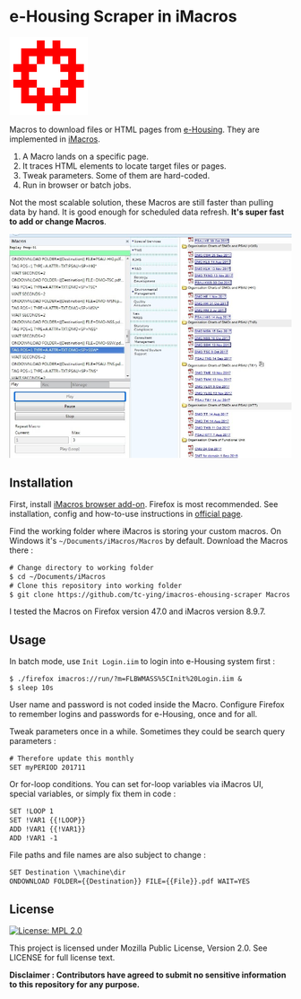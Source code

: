 ﻿# e-Housing Scraper in iMacros

![hong-kong](https://github.com/tc-ying/imacros-ehousing-scraper/blob/master/docs/hkha-logo.png)

Macros to download files or HTML pages from [e-Housing](https://ehousing.housingauthority.gov.hk). They are implemented in [iMacros](https://imacros.net/).

 1. A Macro lands on a specific page.
 2. It traces HTML elements to locate target files or pages.
 3. Tweak parameters. Some of them are hard-coded.
 4. Run in browser or batch jobs.

Not the most scalable solution, these Macros are still faster than pulling data by hand. It is good enough for scheduled data refresh. **It's super fast to add or change Macros**.

![imacros](https://github.com/tc-ying/imacros-ehousing-scraper/blob/master/docs/imacros-teaser.png)

Installation
---------------
First, install [iMacros browser add-on](https://addons.mozilla.org/en-US/firefox/addon/imacros-for-firefox/). Firefox is most recommended. See installation, config and how-to-use instructions in [official page](http://wiki.imacros.net/iMacros_for_Firefox).

Find the working folder where iMacros is storing your custom macros. On Windows it's `~/Documents/iMacros/Macros` by default. Download the Macros there :

    # Change directory to working folder
    $ cd ~/Documents/iMacros
    # Clone this repository into working folder
    $ git clone https://github.com/tc-ying/imacros-ehousing-scraper Macros

I tested the Macros on Firefox version 47.0 and iMacros version 8.9.7.

Usage
---------------
In batch mode, use `Init Login.iim` to login into e-Housing system first :

    $ ./firefox imacros://run/?m=FLBWMASS%5CInit%20Login.iim &
    $ sleep 10s

User name and password is not coded inside the Macro. Configure Firefox to remember logins and passwords for e-Housing, once and for all.

Tweak parameters once in a while. Sometimes they could be search query parameters :

    # Therefore update this monthly
    SET myPERIOD 201711

Or for-loop conditions. You can set for-loop variables via iMacros UI, special variables, or simply fix them in code :

    SET !LOOP 1
    SET !VAR1 {{!LOOP}}
    ADD !VAR1 {{!VAR1}}
    ADD !VAR1 -1

File paths and file names are also subject to change :

    SET Destination \\machine\dir
    ONDOWNLOAD FOLDER={{Destination}} FILE={{File}}.pdf WAIT=YES
    
License
---------------
[![License: MPL 2.0](https://img.shields.io/badge/License-MPL%202.0-brightgreen.svg)](https://opensource.org/licenses/MPL-2.0)

This project is licensed under Mozilla Public License, Version 2.0. See LICENSE for full license text.

**Disclaimer : Contributors have agreed to submit no sensitive information to this repository for any purpose.**
